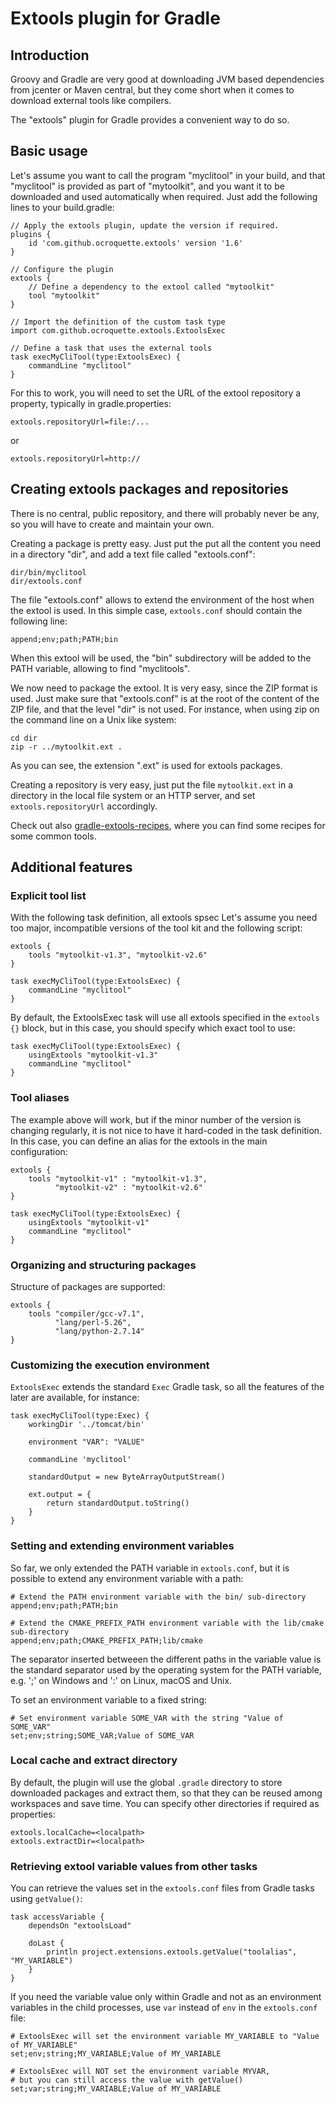 # Extools plugin for Gradle
## Introduction
Groovy and Gradle are very good at downloading JVM based dependencies from jcenter or Maven central, but they come short when it comes to download external tools like compilers.

The "extools" plugin for Gradle provides a convenient way to do so. 

## Basic usage

Let's assume you want to call the program "myclitool" in your build, and that "myclitool" is provided as part of "mytoolkit", and you want it to be downloaded and used automatically when required. Just add the following lines to your build.gradle:

```
// Apply the extools plugin, update the version if required.
plugins {
    id 'com.github.ocroquette.extools' version '1.6'
}

// Configure the plugin
extools {
    // Define a dependency to the extool called "mytoolkit"
    tool "mytoolkit"
}

// Import the definition of the custom task type
import com.github.ocroquette.extools.ExtoolsExec

// Define a task that uses the external tools
task execMyCliTool(type:ExtoolsExec) {
    commandLine "myclitool"
}

```

For this to work, you will need to set the URL of the  extool repository a property, typically in gradle.properties:

```
extools.repositoryUrl=file:/...
```

or

```
extools.repositoryUrl=http://
```

## Creating extools packages and repositories

There is no central, public repository, and there will probably never be any, so you will have to create and maintain your own.

Creating a package is pretty easy. Just put the put all the content you need in a directory "dir", and add a text file called "extools.conf":

```
dir/bin/myclitool
dir/extools.conf
```

The file "extools.conf" allows to extend the environment of the host when the extool is used. In this simple case, ```extools.conf``` should contain the following line:

```
append;env;path;PATH;bin
```

When this extool will be used, the "bin" subdirectory will be added to the PATH variable, allowing to find "myclitools".

We now need to package the extool. It is very easy, since the ZIP format is used. Just make sure that "extools.conf" is at the root of the content of the ZIP file, and that the level "dir" is not used. For instance, when using zip on the command line on a Unix like system:
```
cd dir
zip -r ../mytoolkit.ext .
```

As you can see, the extension ".ext" is used for extools packages.

Creating a repository is very easy, just put the file ```mytoolkit.ext``` in a directory in the local file system or an HTTP server, and set ```extools.repositoryUrl``` accordingly.

Check out also [gradle-extools-recipes](https://github.com/ocroquette/gradle-extools-recipes), where you can find some recipes for some common tools.

## Additional features
### Explicit tool list
With the following task definition, all extools spsec
Let's assume you need too major, incompatible versions of the tool kit and the following script:

```
extools {
    tools "mytoolkit-v1.3", "mytoolkit-v2.6"
}

task execMyCliTool(type:ExtoolsExec) {
    commandLine "myclitool"
}
```

By default, the ExtoolsExec task will use all extools specified in the ```extools {}``` block, but in this case, you should specify which exact tool to use:

```
task execMyCliTool(type:ExtoolsExec) {
    usingExtools "mytoolkit-v1.3"
    commandLine "myclitool"
}
```

### Tool aliases
The example above will work, but if the minor number of the version is changing regularly, it is not nice to have it hard-coded in the task definition. In this case, you can define an alias for the extools in the main configuration:

```
extools {
    tools "mytoolkit-v1" : "mytoolkit-v1.3",
          "mytoolkit-v2" : "mytoolkit-v2.6"
}

task execMyCliTool(type:ExtoolsExec) {
    usingExtools "mytoolkit-v1"
    commandLine "myclitool"
}
```

### Organizing and structuring packages

Structure of packages are supported:
```
extools {
    tools "compiler/gcc-v7.1",
          "lang/perl-5.26",
          "lang/python-2.7.14"
}
```

### Customizing the execution environment

```ExtoolsExec``` extends the standard ```Exec``` Gradle task, so all the features of the later are available, for instance:

```
task execMyCliTool(type:Exec) {
	workingDir '../tomcat/bin'

	environment "VAR": "VALUE"

	commandLine 'myclitool'

 	standardOutput = new ByteArrayOutputStream()

 	ext.output = {
		return standardOutput.toString()
	}
}
```

### Setting and extending environment variables

So far, we only extended the PATH variable in ```extools.conf```, but it is possible to extend any environment variable with a path:

```
# Extend the PATH environment variable with the bin/ sub-directory
append;env;path;PATH;bin

# Extend the CMAKE_PREFIX_PATH environment variable with the lib/cmake sub-directory
append;env;path;CMAKE_PREFIX_PATH;lib/cmake
```

The separator inserted betweeen the different paths in the variable value is the standard separator used by the operating system for the PATH variable, e.g. ';' on Windows and ':' on Linux, macOS and Unix.

To set an environment variable to a fixed string:

```
# Set environment variable SOME_VAR with the string "Value of SOME_VAR"
set;env;string;SOME_VAR;Value of SOME_VAR
```

### Local cache and extract directory

By default, the plugin will use the global ```.gradle``` directory to store downloaded packages and extract them, so that they can be reused among workspaces and save time. You can specify other directories if required as properties:

```
extools.localCache=<localpath>
extools.extractDir=<localpath>
```

### Retrieving extool variable values from other tasks

You can retrieve the values set in the ```extools.conf``` files from Gradle tasks using ```getValue()```:

```
task accessVariable {
    dependsOn "extoolsLoad"

    doLast {
        println project.extensions.extools.getValue("toolalias", "MY_VARIABLE")
    }
}
```

If you need the variable value only within Gradle and not as an environment variables in the child processes, use ```var``` instead of ```env``` in the ```extools.conf``` file:

```
# ExtoolsExec will set the environment variable MY_VARIABLE to "Value of MY_VARIABLE"
set;env;string;MY_VARIABLE;Value of MY_VARIABLE

# ExtoolsExec will NOT set the environment variable MYVAR,
# but you can still access the value with getValue()
set;var;string;MY_VARIABLE;Value of MY_VARIABLE
```
